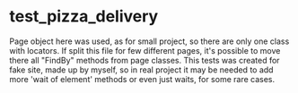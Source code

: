 # test_pizza_delivery
Page object here was used, as for small project, so there are only one class with locators. If split this file for few different pages, it's possible to move there all "FindBy" methods from page classes.
This tests was created for fake site, made up by myself, so in real project it may be needed to add more 'wait of element' methods or even just waits, for some rare cases.
